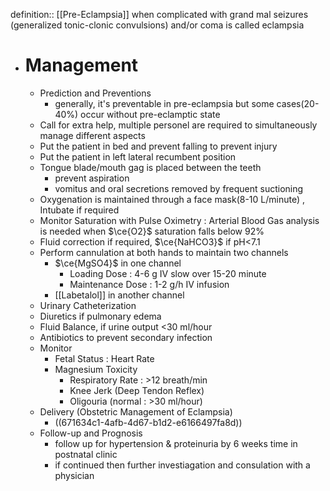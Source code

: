 definition:: [[Pre-Eclampsia]] when complicated with grand mal seizures (generalized tonic-clonic convulsions) and/or coma is called eclampsia

- # Management
	- Prediction and Preventions
		- generally, it's preventable in pre-eclampsia but some cases(20-40%) occur without pre-eclamptic state
	- Call for extra help, multiple personel are required to simultaneously manage different aspects
	- Put the patient in bed and prevent falling to prevent injury
	- Put the patient in left lateral recumbent position
	- Tongue blade/mouth gag is placed between the teeth
		- prevent aspiration
		- vomitus and oral secretions removed by frequent suctioning
	- Oxygenation is maintained through a face mask(8-10 L/minute) , Intubate if required
	- Monitor Saturation with Pulse Oximetry : Arterial Blood Gas analysis is needed when $\ce{O2}$ saturation falls below 92%
	- Fluid correction if required, $\ce{NaHCO3}$  if pH<7.1
	- Perform cannulation at both hands to maintain two channels
		- $\ce{MgSO4}$ in one channel
			- Loading Dose : 4-6 g IV slow over 15-20 minute
			- Maintenance Dose : 1-2 g/h IV infusion
		- [[Labetalol]] in another channel
	- Urinary Catheterization
	- Diuretics if pulmonary edema
	- Fluid Balance, if urine output <30 ml/hour
	- Antibiotics to prevent secondary infection
	- Monitor
		- Fetal Status : Heart Rate
		- Magnesium Toxicity
			- Respiratory Rate : >12 breath/min
			- Knee Jerk (Deep Tendon Reflex)
			- Oligouria (normal : >30 ml/hour)
	- Delivery (Obstetric Management of Eclampsia)
		- ((671634c1-4afb-4d67-b1d2-e6166497fa8d))
	- Follow-up and Prognosis
		- follow up for hypertension & proteinuria by 6 weeks time in postnatal clinic
		- if continued then further investiagation and consulation with a physician